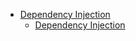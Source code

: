 - [Dependency Injection](https://github.com/ridvandmrc/Self-Learning/tree/main/Angular/DependencyInjection)
  - [Dependency Injection](https://github.com/ridvandmrc/Self-Learning/blob/main/Angular/DependencyInjection/dependency-injection.md)
